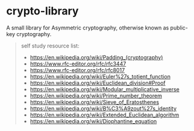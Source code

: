 # crypto-library

A small library for Asymmetric cryptography, otherwise known as public-key cryptography.

> self study resource list:
> * https://en.wikipedia.org/wiki/Padding_(cryptography)
> * https://www.rfc-editor.org/rfc/rfc3447
> * https://www.rfc-editor.org/rfc/rfc8017
> * https://en.wikipedia.org/wiki/Euler%27s_totient_function
> * https://en.wikipedia.org/wiki/Euclidean_division#Proof
> * https://en.wikipedia.org/wiki/Modular_multiplicative_inverse
> * https://en.wikipedia.org/wiki/Prime_number_theorem
> * https://en.wikipedia.org/wiki/Sieve_of_Eratosthenes
> * https://en.wikipedia.org/wiki/B%C3%A9zout%27s_identity
> * https://en.wikipedia.org/wiki/Extended_Euclidean_algorithm
> * https://en.wikipedia.org/wiki/Diophantine_equation 
